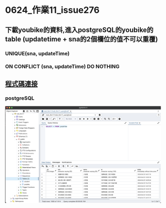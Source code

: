# 0624_作業11_issue276

## 下載youbike的資料,進入postgreSQL的youbike的table (updatetime + sna的2個欄位的值不可以重覆)

### UNIQUE(sna, updateTime)
### ON CONFLICT (sna, updateTime) DO NOTHING
## [程式碼連接](./index.py)

### postgreSQL
![pgSQL](./image/pgSQL.png)